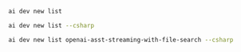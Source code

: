 ```bash title="List all samples"
ai dev new list
```

```bash title="List only C# samples"
ai dev new list --csharp
```

```bash title="Filter the list by name"
ai dev new list openai-asst-streaming-with-file-search --csharp
```
